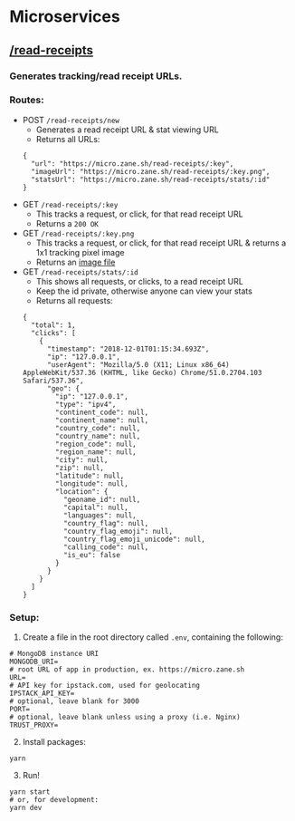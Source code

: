 # Microservices

## [/read-receipts](https://micro.zane.sh/read-receipts)

### Generates tracking/read receipt URLs.

### Routes:

- POST `/read-receipts/new`
  - Generates a read receipt URL & stat viewing URL
  - Returns all URLs:
  ```
  {
    "url": "https://micro.zane.sh/read-receipts/:key",
    "imageUrl": "https://micro.zane.sh/read-receipts/:key.png",
    "statsUrl": "https://micro.zane.sh/read-receipts/stats/:id"
  }
  ```
- GET `/read-receipts/:key`
  - This tracks a request, or click, for that read receipt URL
  - Returns a `200 OK`
- GET `/read-receipts/:key.png`
  - This tracks a request, or click, for that read receipt URL & returns a 1x1 tracking pixel image
  - Returns an [image file](https://raw.githubusercontent.com/zanedb/micro/master/static/pixel.png)
- GET `/read-receipts/stats/:id`
  - This shows all requests, or clicks, to a read receipt URL
  - Keep the id private, otherwise anyone can view your stats
  - Returns all requests:
  ```
  {
    "total": 1,
    "clicks": [
      {
        "timestamp": "2018-12-01T01:15:34.693Z",
        "ip": "127.0.0.1",
        "userAgent": "Mozilla/5.0 (X11; Linux x86_64) AppleWebKit/537.36 (KHTML, like Gecko) Chrome/51.0.2704.103 Safari/537.36",
        "geo": {
          "ip": "127.0.0.1",
          "type": "ipv4",
          "continent_code": null,
          "continent_name": null,
          "country_code": null,
          "country_name": null,
          "region_code": null,
          "region_name": null,
          "city": null,
          "zip": null,
          "latitude": null,
          "longitude": null,
          "location": {
            "geoname_id": null,
            "capital": null,
            "languages": null,
            "country_flag": null,
            "country_flag_emoji": null,
            "country_flag_emoji_unicode": null,
            "calling_code": null,
            "is_eu": false
          }
        }
      }
    ]
  }
  ```

### Setup:

1. Create a file in the root directory called `.env`, containing the following:

```
# MongoDB instance URI
MONGODB_URI=
# root URL of app in production, ex. https://micro.zane.sh
URL=
# API key for ipstack.com, used for geolocating
IPSTACK_API_KEY=
# optional, leave blank for 3000
PORT=
# optional, leave blank unless using a proxy (i.e. Nginx)
TRUST_PROXY=
```

2. Install packages:

```
yarn
```

3. Run!

```
yarn start
# or, for development:
yarn dev
```
